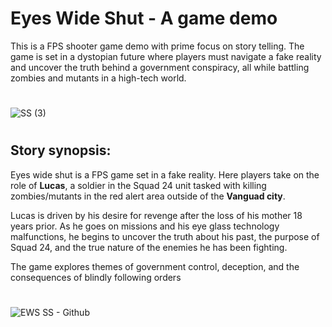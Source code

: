 # Eyes Wide Shut - A game demo
This is a FPS shooter game demo with prime focus on story telling. The game is set in a dystopian future where players must navigate a fake reality and uncover the truth behind a government conspiracy, all while battling zombies and mutants in a high-tech world.
#
![SS (3)](https://github.com/Chetnaya/Eyes-Wide-Shut/assets/90476376/8e7ec6b1-df1f-4959-8956-c10b9167744c)
#
## Story synopsis: 

Eyes wide shut is a FPS game set in a fake reality. Here players take on the role of
**Lucas**, a soldier in the Squad 24 unit tasked with killing zombies/mutants in the red alert area outside of
the **Vanguad city**. 

Lucas is driven by his desire for revenge after the loss of his mother 18 years prior. As
he goes on missions and his eye glass technology malfunctions, he begins to uncover the truth about his
past, the purpose of Squad 24, and the true nature of the enemies he has been fighting. 

The game explores themes of government control, deception, and the consequences of blindly following orders
#
![EWS SS - Github](https://github.com/Chetnaya/Eyes-Wide-Shut/assets/90476376/79bbb0df-03d7-4cbc-8e98-7e8754e4045b)


